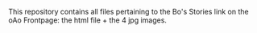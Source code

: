 This repository contains all files pertaining to the Bo's Stories link on the oAo Frontpage: the html file + the 4 jpg images.

